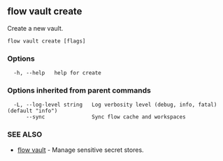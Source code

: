 ## flow vault create

Create a new vault.

```
flow vault create [flags]
```

### Options

```
  -h, --help   help for create
```

### Options inherited from parent commands

```
  -L, --log-level string   Log verbosity level (debug, info, fatal) (default "info")
      --sync               Sync flow cache and workspaces
```

### SEE ALSO

* [flow vault](flow_vault.md)	 - Manage sensitive secret stores.

